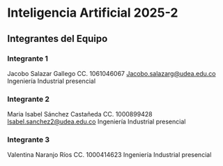 # Inteligencia Artificial 2025-2
## Integrantes del Equipo
### Integrante 1
Jacobo Salazar Gallego 
CC. 1061046067
Jacobo.salazarg@udea.edu.co
Ingeniería Industrial presencial 
### Integrante 2
Maria Isabel Sánchez Castañeda
CC. 1000899428
Isabel.sanchez2@udea.edu.co
Ingeniería Industrial presencial 
### Integrante 3
Valentina Naranjo Ríos
CC. 1000414623
Ingeniería Industrial presencial 

